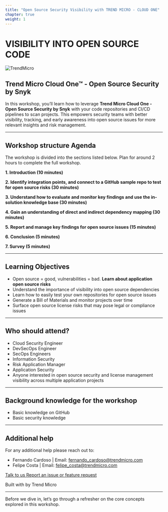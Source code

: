 ```yaml
---
title: "Open Source Security Visibility with TREND MICRO - CLOUD ONE"
chapter: true
weight: 1
---
```


# **VISIBILITY INTO OPEN SOURCE CODE**

![TrendMicro](/images/logo.png)

## Trend Micro Cloud One™ - Open Source Security by Snyk

In this workshop, you’ll learn how to leverage **Trend Micro Cloud One - Open Source Security by Snyk** with your code repositories and CI/CD pipelines to scan projects. This empowers security teams with better visibility, tracking, and early awareness into open source issues for more relevant insights and risk management.
 
--------

## Workshop structure Agenda 

The workshop is divided into the sections listed below. Plan for around 2 hours to complete the full workshop.


<span style="color: #4e3eb1;"><i class='fas fa-check fa-xs'></i></span> <b> 1. Introduction (10 minutes)</b> 

<span style="color: #4e3eb1;"><i class='fas fa-check fa-xs'></i></span> <b> 2. Identify integration points, and connect to a GitHub sample repo to test for open source risks (30 minutes)</b> 

<span style="color: #4e3eb1;"><i class='fas fa-check fa-xs'></i></span> <b> 3. Understand how to evaluate and monitor key findings and use the in-solution knowledge base (30 minutes)</b>

<span style="color: #4e3eb1;"><i class='fas fa-check fa-xs'></i></span> <b> 4. Gain an understanding of direct and indirect dependency mapping (30 minutes)</b>

<span style="color: #4e3eb1;"><i class='fas fa-check fa-xs'></i></span> <b> 5. Report and manage key findings for open source issues (15 minutes)</b>

<span style="color: #4e3eb1;"><i class='fas fa-check fa-xs'></i></span> <b> 6. Conclusion (5 minutes)</b>

<span style="color: #4e3eb1;"><i class='fas fa-check fa-xs'></i></span> <b> 7. Survey (5 minutes)</b>

--------

## Learning Objectives
- Open source = good, vulnerabilities = bad. **Learn about application open source risks**
- Understand the importance of visibility into open source dependencies
- Learn how to easily test your own repositories for open source issues
- Generate a Bill of Materials and monitor projects over time
- Surface open source license risks that may pose legal or compliance issues

--------

## Who should attend?
- Cloud Security Engineer
- DevSecOps Engineer
- SecOps Engineers
- Information Security
- Risk Application Manager
- Application Security 
- Anyone interested in open source security and license management visibility across multiple application projects

--------


## Background knowledge for the workshop
- Basic knowledge on GitHub
- Basic security knowledge

--------

## Additional help
For any additional help please reach out to: 

- Fernando Cardoso | Email: fernando_cardoso@trendmicro.com
- Felipe Costa | Email: felipe_costa@trendmicro.com

<p>
<a  href="mailto:fernando_cardoso@trendmicro.com;felipe_costa@trendmicro.com?subject=Feedback Cloud One - Open Source Security Workshop"  target="_blank" rel="noopener noreferrer"  class="btn btn-default">  
  Talk to us
  <i class="fas fa-paper-plane"></i>
</a>

<a  href="https://github.com/fernandostc/aws-modernization-with-cloud-one-open-source-security/issues/new" target="_blank" rel="noopener noreferrer"  class="btn btn-default">  
  <i class="fas fa-bug"></i>
  Report an issue or feature request
</a>
</p>
</li>
</ul>
<p>Built with <i class="far fa-heart" style="color: red;"></i> by Trend Micro</p>

--------

Before we dive in, let’s go through a refresher on the core concepts explored in this workshop.
